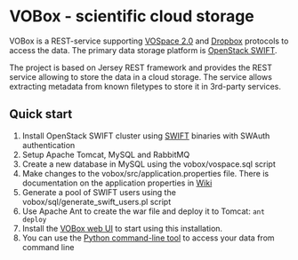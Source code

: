 VOBox - scientific cloud storage
================================

VOBox is a REST-service supporting [VOSpace 2.0](http://www.ivoa.net/documents/VOSpace/) and [Dropbox](https://www.dropbox.com/developers/core/docs)
protocols to access the data. The primary data storage platform is [OpenStack SWIFT](http://docs.openstack.org/developer/swift/).

The project is based on Jersey REST framework and provides the REST service allowing to store the data in a cloud storage.
The service allows extracting metadata from known filetypes to store it in 3rd-party services.

Quick start
-----------
1. Install OpenStack SWIFT cluster using [SWIFT](https://launchpad.net/swift) binaries with SWAuth authentication
2. Setup Apache Tomcat, MySQL and RabbitMQ
3. Create a new database in MySQL using the vobox/vospace.sql script
4. Make changes to the vobox/src/application.properties file. There is documentation on the application properties in [Wiki](https://github.com/dimm0/vobox/wiki/Vobox-Configure)
5. Generate a pool of SWIFT users using the vobox/sql/generate_swift_users.pl script
6. Use Apache Ant to create the war file and deploy it to Tomcat: `ant deploy`
7. Install the [VOBox web UI](https://github.com/dimm0/vobox-ui) to start using this installation.
8. You can use the [Python command-line tool](https://github.com/dimm0/vobox-python-client) to access your data from command line
